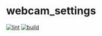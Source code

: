 # webcam_settings
[![lint](https://github.com/antonioborondo/webcam_settings/actions/workflows/lint.yml/badge.svg)](https://github.com/antonioborondo/webcam_settings/actions/workflows/lint.yml) [![build](https://github.com/antonioborondo/webcam_settings/actions/workflows/build.yml/badge.svg)](https://github.com/antonioborondo/webcam_settings/actions/workflows/build.yml)
